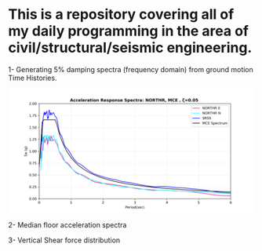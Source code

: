 # This is a repository covering all of my daily programming in the area of civil/structural/seismic engineering. 

1-  Generating 5% damping spectra (frequency domain) from ground motion Time Histories. 


<img src="01-spectraGeneration\figs\M-   RSN1045_NORTHR_WPI0.png" alt="Spectra"/>


2-  Median floor acceleration spectra

3- Vertical Shear force distribution 

